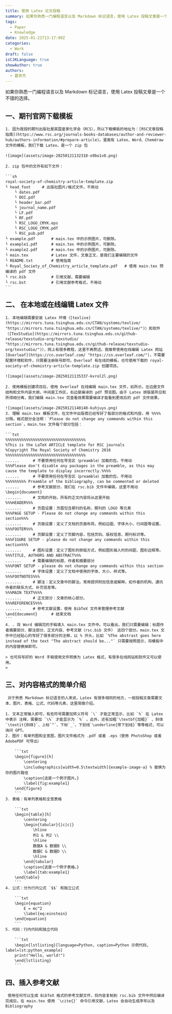 ```yaml
---
title: 使用 Latex 论文投稿
summary: 如果你熟悉一门编程语言以及 Markdown 标记语言，使用 Latex 投稿文章是一个不错的选择。
tags:
  - Paper
  - Knowledge
date: 2025-01-21T13:17:09Z
categories:
  - Work
draft: false
isCJKLanguage: true
showAuthor: true
authors:
  - 葛世杰
---
```


如果你熟悉一门编程语言以及 Markdown 标记语言，使用 Latex 投稿文章是一个不错的选择。

## 一、期刊官网下载模板

    1. 因为我投的期刊出版社是英国皇家化学会（RCS），所以下载模板的地址为：[RSC文章投稿指南](https://www.rsc.org/journals-books-databases/author-and-reviewer-hub/authors-information/#prepare-article)。里面有 Latex、Word、Chemdraw文件的模板，我们下载 Latex，是一个 zip 包

    ​![image](assets/image-20250121132318-o9bo1v8.png)​

    2. zip 包中的文件有如下文件：

    ```sh
    royal-society-of-chemistry-article-template.zip
    └ head_foot		# 出版社图片/格式文件，不用动
    	└ dates.pdf
    	└ DOI.pdf
    	└ header_bar.pdf
    	└ journal_name.pdf
    	└ LF.pdf
    	└ RF.pdf
    	└ RSC_LOGO_CMYK.eps
    	└ RSC_LOGO_CMYK.pdf
    	└ RSC_pub.pdf
    └ example.pdf		# main.tex 中的示例图片，可删除。
    └ example1.pdf		# main.tex 中的示例图片，可删除。
    └ example2.pdf		# main.tex 中的示例图片，可删除。
    └ main.tex			# Latex 文件，文章正文，是我们主要编辑的文件
    └ README.txt		# 使用指南
    └ Royal_Society_of_Chemistry_article_template.pdf	# 使用 main.tex 预编译的 pdf 文件
    └ rsc.bib			# 引用文献，需要编辑
    └ rsc.bst			# 引用文献参考格式，不用动
    ```

## 二、 在本地或在线编辑 Latex 文件
    
    1. 本地编辑需要安装 Latex 环境（[texlive](https://mirrors.tuna.tsinghua.edu.cn/CTAN/systems/texlive/ "https://mirrors.tuna.tsinghua.edu.cn/CTAN/systems/texlive/")）和软件（[TexStudio](https://mirrors.tuna.tsinghua.edu.cn/github-release/texstudio-org/texstudio/ "https://mirrors.tuna.tsinghua.edu.cn/github-release/texstudio-org/texstudio/")），网上有很多教程，这里不再赘述。我推荐使用在线编辑 Latex 网站 [Overleaf](https://cn.overleaf.com/ "https://cn.overleaf.com/")，不需要配置环境和软件，只需要注册账号即可。Overleaf 有在线的模板，也可使用下载的 royal-society-of-chemistry-article-template.zip 创建项目。

    ​![image](assets/image-20250121135337-kvrol2l.png)​

    2. 使用模板创建项目后，使用 Overleaf 在线编辑 main.tex 文件，如所示，左边是文件结构和文件内容大纲，中间是工作区，右边是编译的 pdf 预览图。由于 Latex 排版是所见和所得相分离，我们编辑 main.tex 完查看效果需要编译才能看到更改后的 pdf 文件效果。

    ​![image](assets/image-20250121140140-kuhjuys.png)​
    3. 理解 main.tex 模板文件，在文件中出版商已经写好了每部分的格式和内容，用 %%%% 分隔，格式部分会注明：`Please do not change any commands within this section`​。main.tex 文件每个部分包括：

    ```txt
    %%%%%%%%%%%%%%%%%%%%%%%%%%%%%%%%%%%
    %This is the LaTeX ARTICLE template for RSC journals
    %Copyright The Royal Society of Chemistry 2016
    %%%%%%%%%%%%%%%%%%%%%%%%%%%%%%%%%%%
    ...... 		# 不要禁用任何在导言区（preamble）加载的包，不用动
    %%%Please don't disable any packages in the preamble, as this may cause the template to display incorrectly.%%%%
    ......		# 不要禁用任何在导言区（preamble）加载的包，不用动
    %%%%%%%%% Preamble of the bibliography, can be commented or deleted
    ......		# 参考文献部分，我们在 rsc.bib 文件中编辑，这里不用动
    \begin{document}
    .......		# 文档的开始，所有的正文内容将从这里开始
    %%%HEADER%%%
    .......		# 页眉设置：页眉包含期刊的名称、期刊的 LOGO 等元素
    %%%PAGE SETUP - Please do not change any commands within this section%%%
    .......		# 页面设置：定义了文档的页面布局，例如边距、字体大小、行间距等设置。
    %%%FOOTER%%%
    .......		# 页脚设置：定义了页脚内容，包括页码、版权信息、期刊标识等。
    %%%FIGURE SETUP - please do not change any commands within this section%%%
    .......		# 图形设置：定义了图形的排版方式，例如图形插入时的间距、图形边框等。
    %%%TITLE, AUTHORS AND ABSTRACT%%%
    .......		# 需要编辑的标题、作者和摘要部分
    %%%FONT SETUP - please do not change any commands within this section
    .......		# 字体设置：定义了文档中使用的字体、大小、样式等。
    %%%FOOTNOTES%%%
    .......		# 脚注：定义文章中的脚注。常用提供附加信息或解释，如作者的机构、通讯作者的联系方式、补充信息等。
    %%%MAIN TEXT%%%%
    .......		# 正文部分：文章的核心部分。
    %%%REFERENCES%%%
    .......		# 参考文献设置，使用 BibTeX 文件来管理参考文献
    \end{document}		# 结束文档
    ```
    4. . 将 Word 编辑完的手稿填入 main.tex 文件中。可以看出，我们只需要编辑：标题作者摘要部分、脚注部分、正文内容、参考文献（rsc.bib 文件） 这四个部分。main.tex 文件中已经贴心的写好了很多部分的注释，以 % 开头，比如 `%The abstrast goes here instead of the text "The abstract should be..."`​ 只需要按照提示，将模板中的内容替换掉即可。

    > 也可将写好的 Word 手稿使用文件转换为 Latex 格式，有很多在线网站和软件又可以使用。
    >
## 三、对内容格式的简单介绍
     对于熟悉 Markdown 标记语言的人来说，Latex 有很多相同的地方，一般投稿文章需要文本、图片、表格、公式、代码等元素，这里简做介绍。

    1. 文本正常输入即可，有些符号需要加转义符号 `\`​ 才能正常显示，比如 `%`​ 在 Latex 中表示 注释，需要加 `\%`​ 才能显示为 `%`​ ，此外，还有加粗`\textbf{加粗}`​ 、斜体`\textit{斜体}`​、上标`^`​、下标`_`​、下划线`\underline{带下划线}`​等等格式，可以询问 GPT。
    2. 图片：有单列图和全宽图，图片文件格式为 .pdf 或者 .eps（使用 PhotoShop 或者 AdobePDF 可导出）

        ```txt
        \begin{figure}[h]
            \centering
            \includegraphics[width=0.5\textwidth]{example-image-a} % 替换为你的图片路径
            \caption{这是一个例子图片。}
            \label{fig:example1}
        \end{figure}
        ```
    3. 表格：有单列表格和全宽表格

        ```txt
        \begin{table}[h]
            \centering
            \begin{tabular}{|c|c|}
                \hline
                列1 & 列2 \\
                \hline
                数据A & 数据B \\
                数据C & 数据D \\
                \hline
            \end{tabular}
            \caption{这是一个例子表格。}
            \label{tab:example1}
        \end{table}
        ```
    4. 公式：分为行内公式 `$$`​ 和独立公式

        ```txt
        \begin{equation}
            E = mc^2
            \label{eq:einstein}
        \end{equation}
        ```
    5. 代码：行内代码和独立代码

        ```txt
        \begin{lstlisting}[language=Python, caption=Python 示例代码, label=lst:python_example]
        print("Hello, world!")
        \end{lstlisting}
        ```

## 四、插入参考文献
     使用任何可以生成 BibTeX 格式的参考文献文件，将内容复制到 rsc.bib 文件中然后编译完成后，在 main.tex 使用 `\cite{}`​ 命令引用文献，Latex 会自动生成序号以及 Bibliography

‍
